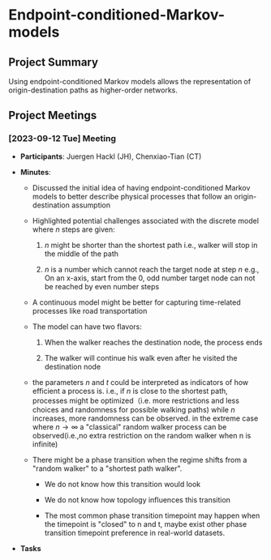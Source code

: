 # Endpoint-conditioned-Markov-models

## Project Summary

Using endpoint-conditioned Markov models allows the representation of origin-destination paths as higher-order networks.

## Project Meetings

### [2023-09-12 Tue] Meeting

- **Participants**: Juergen Hackl (JH), Chenxiao-Tian (CT)

- **Minutes**:

  - Discussed the initial idea of having endpoint-conditioned Markov models to better describe physical processes that follow an origin-destination assumption

  - Highlighted potential challenges associated with the discrete model where $n$ steps are given:

    1. $n$ might be shorter than the shortest path i.e., walker will stop in the middle of the path

    2. $n$ is a number which cannot reach the target node at step $n$ e.g., On an x-axis, start from the 0, odd number target node can not be reached by even number steps 

  - A continuous model might be better for capturing time-related processes like road transportation

  - The model can have two flavors:

    1. When the walker reaches the destination node, the process ends

    2. The walker will continue his walk even after he visited the destination node

  - the parameters $n$ and $t$ could be interpreted as indicators of how efficient a process is. i.e., if $n$ is close to the shortest path, processes might be optimized（i.e. more restrictions and less choices and randomness for possible walking paths) while $n$ increases, more randomness can be observed. in the extreme case where $n \to \infty$ a "classical" random walker process can be observed(i.e.,no extra restriction on the random walker when n is infinite)

  - There might be a phase transition when the regime shifts from a "random walker" to a "shortest path walker".

    - We do not know how this transition would look

    - We do not know how topology influences this transition
   
    - The most common phase transition timepoint may happen when the timepoint is "closed" to n and t, maybe exist other phase transition timepoint preference in real-world datasets.

- **Tasks**
